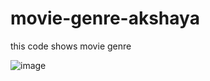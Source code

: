 # movie-genre-akshaya
 this code shows movie genre


![image](https://github.com/22202008/movie-genre-akshaya/assets/129597270/8fa809f5-ea40-4ca1-8790-9fe9d4eb8763)
